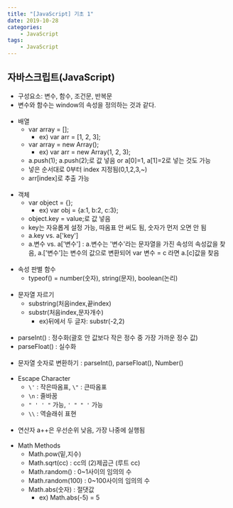 ```yaml
---
title: "[JavaScript] 기초 1"
date: 2019-10-28
categories:
    - JavaScript
tags:
    - JavaScript
---
```


## 자바스크립트(JavaScript)

-   구성요소: 변수, 함수, 조건문, 반복문
-   변수와 함수는 window의 속성을 정의하는 것과 같다.<br><br>
-   배열
    -   var array = [];
        -   ex) var arr = [1, 2, 3];
    -   var array = new Array();
        -   ex) var arr = new Array(1, 2, 3);
    -   a.push(1); a.push(2);로 값 넣음 or a[0]=1, a[1]=2로 넣는 것도 가능
    -   넣은 순서대로 0부터 index 지정됨(0,1,2,3,~)
    -   arr[index]로 추출 가능<br><br>
-   객체
    -   var object = {};
        -   ex) var obj = {a:1, b:2, c:3};
    -   object.key = value;로 값 넣음
    -   key는 자유롭게 설정 가능, 따옴표 안 써도 됨, 숫자가 먼저 오면 안 됨
    -   a.key vs. a['key']
    -   a.변수 vs. a['변수'] : a.변수는 '변수'라는 문자열을 가진 속성의 속성값을 찾음, a.['변수']는 변수의 값으로 변환되어 var 변수 = c 라면 a.[c]값을 찾음<br><br>
-   속성 판별 함수
    -   typeof() = number(숫자), string(문자), boolean(논리)<br><br>
-   문자열 자르기
    -   substring(처음index,끝index)
    -   substr(처음index,문자개수)
        -   ex)뒤에서 두 글자: substr(-2,2)<br><br>
-   parseInt() : 정수화(괄호 안 값보다 작은 정수 중 가장 가까운 정수 값)
-   parseFloat() : 실수화<br><br>
-   문자열 숫자로 변환하기 : parseInt(), parseFloat(), Number()<br><br>
-   Escape Character
    -   `\'` : 작은따옴표, `\"` : 큰따옴표
    -   `\n` : 줄바꿈
    -   `" ' ' "` 가능, `' " " '` 가능
    -   `\\` : 역슬래쉬 표현<br><br>
-   연산자 a++은 우선순위 낮음, 가장 나중에 실행됨<br><br>
-   Math Methods
    -   Math.pow(밑,지수)
    -   Math.sqrt(cc) : cc의 (2)제곱근 (루트 cc)
    -   Math.random() : 0~1사이의 임의의 수
    -   Math.random(100) : 0~100사이의 임의의 수
    -   Math.abs(숫자) : 절댓값
        -   ex) Math.abs(-5) = 5
